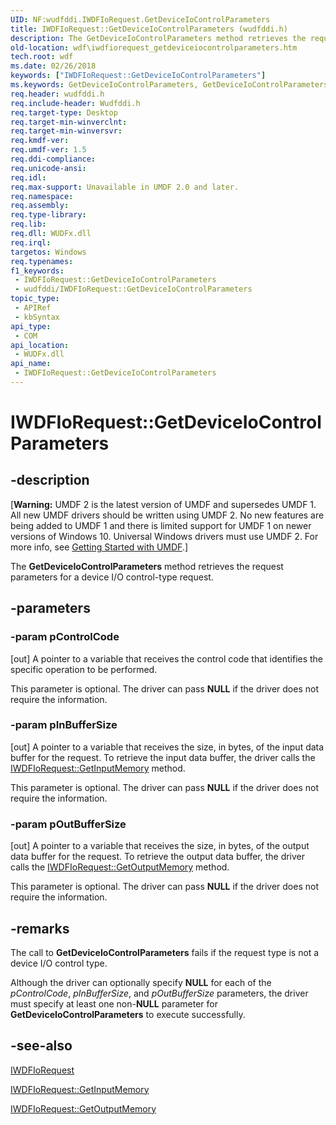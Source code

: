 ```yaml
---
UID: NF:wudfddi.IWDFIoRequest.GetDeviceIoControlParameters
title: IWDFIoRequest::GetDeviceIoControlParameters (wudfddi.h)
description: The GetDeviceIoControlParameters method retrieves the request parameters for a device I/O control-type request.
old-location: wdf\iwdfiorequest_getdeviceiocontrolparameters.htm
tech.root: wdf
ms.date: 02/26/2018
keywords: ["IWDFIoRequest::GetDeviceIoControlParameters"]
ms.keywords: GetDeviceIoControlParameters, GetDeviceIoControlParameters method, GetDeviceIoControlParameters method,IWDFIoRequest interface, IWDFIoRequest interface,GetDeviceIoControlParameters method, IWDFIoRequest.GetDeviceIoControlParameters, IWDFIoRequest::GetDeviceIoControlParameters, UMDFRequestObjectRef_8a0fa5cd-af16-4599-8282-4ca0a81591ac.xml, umdf.iwdfiorequest_getdeviceiocontrolparameters, wdf.iwdfiorequest_getdeviceiocontrolparameters, wudfddi/IWDFIoRequest::GetDeviceIoControlParameters
req.header: wudfddi.h
req.include-header: Wudfddi.h
req.target-type: Desktop
req.target-min-winverclnt: 
req.target-min-winversvr: 
req.kmdf-ver: 
req.umdf-ver: 1.5
req.ddi-compliance: 
req.unicode-ansi: 
req.idl: 
req.max-support: Unavailable in UMDF 2.0 and later.
req.namespace: 
req.assembly: 
req.type-library: 
req.lib: 
req.dll: WUDFx.dll
req.irql: 
targetos: Windows
req.typenames: 
f1_keywords:
 - IWDFIoRequest::GetDeviceIoControlParameters
 - wudfddi/IWDFIoRequest::GetDeviceIoControlParameters
topic_type:
 - APIRef
 - kbSyntax
api_type:
 - COM
api_location:
 - WUDFx.dll
api_name:
 - IWDFIoRequest::GetDeviceIoControlParameters
---
```


# IWDFIoRequest::GetDeviceIoControlParameters


## -description

<p class="CCE_Message">[<b>Warning:</b> UMDF 2 is the latest version of UMDF and supersedes UMDF 1.  All new UMDF drivers should be written using UMDF 2.  No new features are being added to UMDF 1 and there is limited support for UMDF 1 on newer versions of Windows 10.  Universal Windows drivers must use UMDF 2.  For more info, see <a href="/windows-hardware/drivers/wdf/getting-started-with-umdf-version-2">Getting Started with UMDF</a>.]

The <b>GetDeviceIoControlParameters</b> method retrieves the request parameters for a device I/O control-type request.

## -parameters

### -param pControlCode 

[out]
A pointer to a variable that receives the control code that identifies the specific operation to be performed.

This parameter is optional. The driver can pass <b>NULL</b> if the driver does not require the information.

### -param pInBufferSize 

[out]
A pointer to a variable that receives the size, in bytes, of the input data buffer for the request. To retrieve the input data buffer, the driver calls the <a href="/windows-hardware/drivers/ddi/wudfddi/nf-wudfddi-iwdfiorequest-getinputmemory">IWDFIoRequest::GetInputMemory</a> method.

This parameter is optional. The driver can pass <b>NULL</b> if the driver does not require the information.

### -param pOutBufferSize 

[out]
A pointer to a variable that receives the size, in bytes, of the output data buffer for the request. To retrieve the output data buffer, the driver calls the <a href="/windows-hardware/drivers/ddi/wudfddi/nf-wudfddi-iwdfiorequest-getoutputmemory">IWDFIoRequest::GetOutputMemory</a> method.

This parameter is optional. The driver can pass <b>NULL</b> if the driver does not require the information.

## -remarks

The call to <b>GetDeviceIoControlParameters</b> fails if the request type is not a device I/O control type.

Although the driver can optionally specify <b>NULL</b> for each of the <i>pControlCode</i>, <i>pInBufferSize</i>, and <i>pOutBufferSize</i> parameters, the driver must specify at least one non-<b>NULL</b> parameter for <b>GetDeviceIoControlParameters</b> to execute successfully.

## -see-also

<a href="/windows-hardware/drivers/ddi/wudfddi/nn-wudfddi-iwdfiorequest">IWDFIoRequest</a>



<a href="/windows-hardware/drivers/ddi/wudfddi/nf-wudfddi-iwdfiorequest-getinputmemory">IWDFIoRequest::GetInputMemory</a>



<a href="/windows-hardware/drivers/ddi/wudfddi/nf-wudfddi-iwdfiorequest-getoutputmemory">IWDFIoRequest::GetOutputMemory</a>

